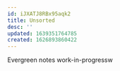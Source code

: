 ```yaml
---
id: iJXATJ8RBx95aqk2
title: Unsorted
desc: ''
updated: 1639351764785
created: 1626893860422
---
```

Evergreen notes work-in-progressw
